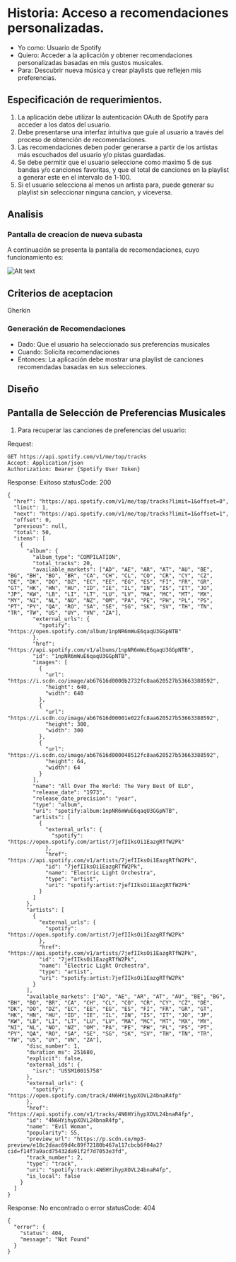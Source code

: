 # Historia: Acceso a recomendaciones personalizadas.

- Yo como: Usuario de Spotify
- Quiero: Acceder a la aplicación y obtener recomendaciones personalizadas basadas en mis gustos musicales.
- Para: Descubrir nueva música y crear playlists que reflejen mis preferencias.


## Especificación de requerimientos.

1. La aplicación debe utilizar la autenticación OAuth de Spotify para acceder a los datos del usuario.
2. Debe presentarse una interfaz intuitiva que guíe al usuario a través del proceso de obtención de recomendaciones.
3. Las recomendaciones deben poder generarse a partir de los artistas más escuchados del usuario y/o pistas guardadas.
4. Se debe permitir que el usuario seleccione como maximo 5 de sus bandas y/o canciones favoritas, y que el total de canciones en la playlist a generar este en el intervalo de 1-100.
5. Si el usuario selecciona al menos un artista para, puede generar su playlist sin seleccionar ninguna cancion, y viceversa.

## Analisis

### Pantalla de creacion de nueva subasta

A continuación se presenta la pantalla de recomendaciones, cuyo funcionamiento es:


![Alt text](recomendacion)

## Criterios de aceptacion

Gherkin

### Generación de Recomendaciones
- Dado: Que el usuario ha seleccionado sus preferencias musicales
- Cuando: Solicita recomendaciones
- Entonces: La aplicación debe mostrar una playlist de canciones recomendadas basadas en sus selecciones.

## Diseño

## Pantalla de Selección de Preferencias Musicales

1. Para recuperar las canciones de preferencias del usuario:

Request:

```
GET https://api.spotify.com/v1/me/top/tracks
Accept: Application/json
Authorization: Bearer {Spotify User Token}
```
Response: Exitoso statusCode: 200
```
{
  "href": "https://api.spotify.com/v1/me/top/tracks?limit=1&offset=0",
  "limit": 1,
  "next": "https://api.spotify.com/v1/me/top/tracks?limit=1&offset=1",
  "offset": 0,
  "previous": null,
  "total": 50,
  "items": [
    {
      "album": {
        "album_type": "COMPILATION",
        "total_tracks": 20,
        "available_markets": ["AD", "AE", "AR", "AT", "AU", "BE", "BG", "BH", "BO", "BR", "CA", "CH", "CL", "CO", "CR", "CY", "CZ", "DE", "DK", "DO", "DZ", "EC", "EE", "EG", "ES", "FI", "FR", "GR", "GT", "HK", "HN", "HU", "ID", "IE", "IL", "IN", "IS", "IT", "JO", "JP", "KW", "LB", "LI", "LT", "LU", "LV", "MA", "MC", "MT", "MX", "MY", "NI", "NL", "NO", "NZ", "OM", "PA", "PE", "PH", "PL", "PS", "PT", "PY", "QA", "RO", "SA", "SE", "SG", "SK", "SV", "TH", "TN", "TR", "TW", "US", "UY", "VN", "ZA"],
        "external_urls": {
          "spotify": "https://open.spotify.com/album/1npNR6mWuE6qaqU3GGpNTB"
        },
        "href": "https://api.spotify.com/v1/albums/1npNR6mWuE6qaqU3GGpNTB",
        "id": "1npNR6mWuE6qaqU3GGpNTB",
        "images": [
          {
            "url": "https://i.scdn.co/image/ab67616d0000b2732fc8aa620527b53663388592",
            "height": 640,
            "width": 640
          },
          {
            "url": "https://i.scdn.co/image/ab67616d00001e022fc8aa620527b53663388592",
            "height": 300,
            "width": 300
          },
          {
            "url": "https://i.scdn.co/image/ab67616d000048512fc8aa620527b53663388592",
            "height": 64,
            "width": 64
          }
        ],
        "name": "All Over The World: The Very Best Of ELO",
        "release_date": "1973",
        "release_date_precision": "year",
        "type": "album",
        "uri": "spotify:album:1npNR6mWuE6qaqU3GGpNTB",
        "artists": [
          {
            "external_urls": {
              "spotify": "https://open.spotify.com/artist/7jefIIksOi1EazgRTfW2Pk"
            },
            "href": "https://api.spotify.com/v1/artists/7jefIIksOi1EazgRTfW2Pk",
            "id": "7jefIIksOi1EazgRTfW2Pk",
            "name": "Electric Light Orchestra",
            "type": "artist",
            "uri": "spotify:artist:7jefIIksOi1EazgRTfW2Pk"
          }
        ]
      },
      "artists": [
        {
          "external_urls": {
            "spotify": "https://open.spotify.com/artist/7jefIIksOi1EazgRTfW2Pk"
          },
          "href": "https://api.spotify.com/v1/artists/7jefIIksOi1EazgRTfW2Pk",
          "id": "7jefIIksOi1EazgRTfW2Pk",
          "name": "Electric Light Orchestra",
          "type": "artist",
          "uri": "spotify:artist:7jefIIksOi1EazgRTfW2Pk"
        }
      ],
      "available_markets": ["AD", "AE", "AR", "AT", "AU", "BE", "BG", "BH", "BO", "BR", "CA", "CH", "CL", "CO", "CR", "CY", "CZ", "DE", "DK", "DO", "DZ", "EC", "EE", "EG", "ES", "FI", "FR", "GR", "GT", "HK", "HN", "HU", "ID", "IE", "IL", "IN", "IS", "IT", "JO", "JP", "KW", "LB", "LI", "LT", "LU", "LV", "MA", "MC", "MT", "MX", "MY", "NI", "NL", "NO", "NZ", "OM", "PA", "PE", "PH", "PL", "PS", "PT", "PY", "QA", "RO", "SA", "SE", "SG", "SK", "SV", "TH", "TN", "TR", "TW", "US", "UY", "VN", "ZA"],
      "disc_number": 1,
      "duration_ms": 251680,
      "explicit": false,
      "external_ids": {
        "isrc": "USSM10015758"
      },
      "external_urls": {
        "spotify": "https://open.spotify.com/track/4N6HYihypXOVL24bnaR4fp"
      },
      "href": "https://api.spotify.com/v1/tracks/4N6HYihypXOVL24bnaR4fp",
      "id": "4N6HYihypXOVL24bnaR4fp",
      "name": "Evil Woman",
      "popularity": 55,
      "preview_url": "https://p.scdn.co/mp3-preview/e18c2daac69d4c89f72180b467a117cbcb6f04a2?cid=f14f7a9acd75432da91f2f7d7053e3fd",
      "track_number": 2,
      "type": "track",
      "uri": "spotify:track:4N6HYihypXOVL24bnaR4fp",
      "is_local": false
    }
  ]
}
```

Response: No encontrado o error statusCode: 404
```
{
  "error": {
    "status": 404,
    "message": "Not Found"
  }
}
```

